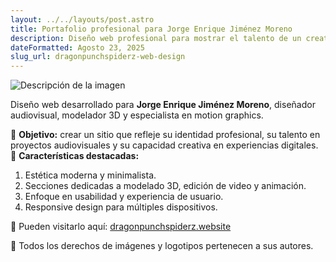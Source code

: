 ```yaml
---
layout: ../../layouts/post.astro
title: Portafolio profesional para Jorge Enrique Jiménez Moreno
description: Diseño web profesional para mostrar el talento de un creativo audiovisual, modelador 3D y especialista en motion graphics.
dateFormatted: Agosto 23, 2025
slug_url: dragonpunchspiderz-web-design
---
```


![Descripción de la imagen](/assets/images/posts/SEVEN741.webp)

Diseño web desarrollado para **Jorge Enrique Jiménez Moreno**, diseñador audiovisual, modelador 3D y especialista en motion graphics.  

🔹 **Objetivo:** crear un sitio que refleje su identidad profesional, su talento en proyectos audiovisuales y su capacidad creativa en experiencias digitales.  
🔹 **Características destacadas:**
1. Estética moderna y minimalista.  
2. Secciones dedicadas a modelado 3D, edición de video y animación.  
3. Enfoque en usabilidad y experiencia de usuario.  
4. Responsive design para múltiples dispositivos.  

🔗 Pueden visitarlo aquí: [dragonpunchspiderz.website](https://www.dragonpunchspiderz.website/)  


📌 Todos los derechos de imágenes y logotipos pertenecen a sus autores.
